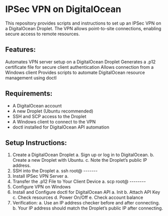 # IPSec VPN on DigitalOcean

This repository provides scripts and instructions
to set up an IPSec VPN on a DigitalOcean Droplet.
The VPN allows point-to-site connections,
enabling secure access to remote resources.

## Features:

Automates VPN server setup on a DigitalOcean Droplet
Generates a .p12 certificate file for secure client authentication
Allows connection from a Windows client
Provides scripts to automate DigitalOcean resource management using doctl

## Requirements:

- A DigitalOcean account
- A new Droplet (Ubuntu recommended)
- SSH and SCP access to the Droplet
- A Windows client to connect to the VPN
- doctl installed for DigitalOcean API automation

## Setup Instructions:

1. Create a DigitalOcean Droplet
   a. Sign up or log in to DigitalOcean.
   b. Create a new Droplet with Ubuntu.
   c. Note the Droplet’s public IP address.
2. SSH into the Droplet
   a. ssh root@ -------
3. Install IPSec VPN Server
   a.
4. Transfer the .p12 File to Your Client Device
   a. scp root@ --------
5. Configure VPN on Windows
6. Install and Configure doctl for DigitalOcean API
   a. Init
   b. Attach API Key
   c. Check resources
   d. Power On/Off
   e. Check account balance
7. Verification:
   a. Use an IP address checker before and after connecting.
   b. Your IP address should match the Droplet’s public IP after connecting.

